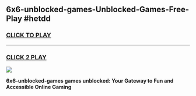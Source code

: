 
## 6x6-unblocked-games-Unblocked-Games-Free-Play #hetdd
<h3>
<a href="https://us.freeplayer.one?title=6x6-unblocked-games&ref=9M">CLICK TO PLAY</a></h3>
<hr>

<h3>
<a href="https://us.freeplayer.one?title=6x6-unblocked-games&ref=9M">CLICK 2 PLAY</a>
  
</h3>

<a href="https://us.freeplayer.one?title=6x6-unblocked-games&ref=9M"><img src="https://clearcache.store/games.png"></a>


**6x6-unblocked-games games unblocked: Your Gateway to Fun and Accessible Online Gaming**
